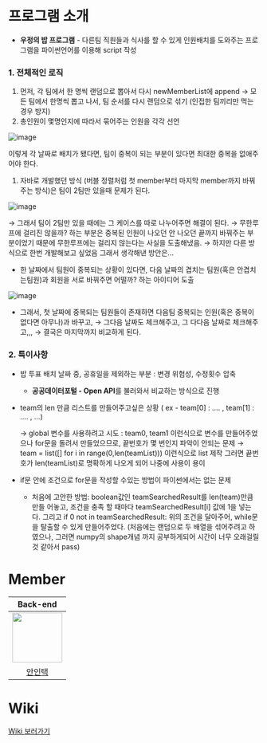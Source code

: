 # 프로그램 소개
- **우정의 밥 프로그램** - 다른팀 직원들과 식사를 할 수 있게 인원배치를 도와주는 프로그램을 파이썬언어를 이용해 script 작성<br>
### 1. 전체적인 로직

1. 먼저, 각 팀에서 한 명씩 랜덤으로 뽑아서 다시 newMemberList에 append
→ 모든 팀에서 한명씩 뽑고 나서, 팀 순서를 다시 랜덤으로 섞기
(인접한 팀끼리만 먹는 경우 방지)
2. 총인원이 몇명인지에 따라서 묶어주는 인원을 각각 선언

![image](https://user-images.githubusercontent.com/70586428/229981294-7da302ad-ef79-476f-ae77-8a5163e9a6d8.png)

이렇게 각 날짜로 배치가 됐다면, 팀이 중복이 되는 부분이 있다면
최대한 중복을 없애주어야 한다.

1. 자바로 개발했던 방식 (버블 정렬처럼 첫 member부터 마지막 member까지 바꿔주는 방식)은 팀이 2팀만 있을때 문제가 된다.

![image](https://user-images.githubusercontent.com/70586428/229981332-78d317c4-0be7-49cc-a06e-17cee0ad4ee8.png)

→ 그래서 팀이 2팀만 있을 때에는 그 케이스를 따로 나누어주면 해결이 된다.
→ 무한루프에 걸리진 않을까? 하는 부분은 중복된 인원이 나오던 안 나오던 끝까지 바꿔주는 부분이었기 때문에 무한루프에는 걸리지 않는다는 사실을 도출해냈음.
→ 하지만 다른 방식으로 한번 개발해보고 싶었음
그래서 생각해낸 방안은…

- 한 날짜에서 팀원이 중복되는 상황이 있다면, 다음 날짜의 겹치는 팀원(혹은 안겹치는팀원)과 회원을 서로 바꿔주면 어떨까? 하는 아이디어 도출

![image](https://user-images.githubusercontent.com/70586428/229981354-1ef11d35-f954-4d8b-845f-059a230d62f1.png)

- 그래서, 첫 날짜에 중복되는 팀원들이 존재하면
다음팀 중복되는 인원(혹은 중복이 없다면 아무나)과 바꾸고,
→ 그다음 날짜도 체크해주고, 그 다다음 날짜로 체크해주고,,,
→ 결국은 마지막까지 비교하게 된다.

### 2. 특이사항

- 밥 투표 배치 날짜 중, 공휴일을 제외하는 부분 : 변경 위험성, 수정횟수 압축
    - **공공데이터포털 - Open API**를 불러와서 비교하는 방식으로 진행
- team의 len 만큼 리스트를 만들어주고싶은 상황 ( ex - team[0] : …. , team[1] : …. ,
…)
    
    → global 변수를 사용하려고 시도 : team0, team1 이런식으로 변수를 만들어주었으나
    for문을 돌려서 만들었으므로, 끝번호가 몇 번인지 파악이 안되는 문제
    → team = list([] for i in range(0,len(teamList))) 이런식으로 list 제작
    그러면 끝번호가 len(teamList)로 명확하게 나오게 되어 나중에 사용이 용이
    
- if문 안에 조건으로 for문을 작성할 수있는 방법이 파이썬에서는 없는 문제
    - 처음에 고안한 방법: boolean값인 teamSearchedResult를 len(team)만큼 만들
    어놓고,
    조건을 충족 할 때마다 teamSearchedResult[i] 값에 1을 넣는다. 그리고
    if 0 not in teamSearchedResult:
    위의 조건을 달아주어, while문을 탈출할 수 있게 만들어주었다.
    (처음에는 랜덤으로 두 배열을 섞어주려고 하였으나, 그러면 numpy의 shape개념
    까지
    공부하게되어 시간이 너무 오래걸릴 것 같아서 pass)


# Member
|Back-end|
|:---:|
|<img src="https://user-images.githubusercontent.com/70586428/197694674-88686917-38b4-4d9c-8a6e-93367fb56055.jpg" width="100"/>|
|[안인택](https://github.com/intacka)|

# Wiki
[Wiki 보러가기](https://shrouded-marigold-0d2.notion.site/WORK-COMMUTE-07c6a68d058749c0a7fe5e76b46f5668)

